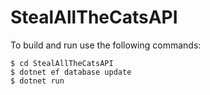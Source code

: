 # StealAllTheCatsAPI

To build and run use the following commands: 

```
$ cd StealAllTheCatsAPI
$ dotnet ef database update
$ dotnet run
```
 
